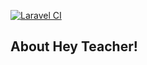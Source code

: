 [![Laravel CI](https://github.com/superior27/hey-teacher/actions/workflows/laravel.yml/badge.svg?branch=develop)](https://github.com/superior27/hey-teacher/actions/workflows/laravel.yml)

## About Hey Teacher!
